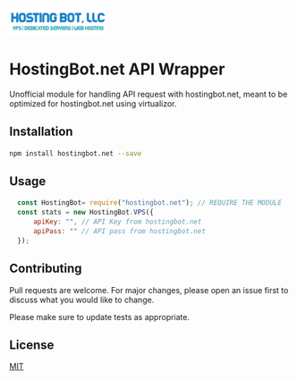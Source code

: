 [![HostingBot Logo](https://github.com/Romvnly-Gaming/hostingbot.net/blob/main/hostingbot.png)](https://clients.hostingbot.net/aff.php?aff=8)
# HostingBot.net API Wrapper
Unofficial module for handling API request with hostingbot.net, meant to be optimized for hostingbot.net using virtualizor.

## Installation

```bash
npm install hostingbot.net --save
```

## Usage

```js
  const HostingBot= require("hostingbot.net"); // REQUIRE THE MODULE
  const stats = new HostingBot.VPS({
      apiKey: "", // API Key from hostingbot.net
      apiPass: "" // API pass from hostingbot.net
  }); 
```

## Contributing
Pull requests are welcome. For major changes, please open an issue first to discuss what you would like to change.

Please make sure to update tests as appropriate.

## License
[MIT](https://choosealicense.com/licenses/mit/)